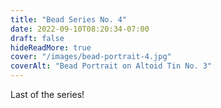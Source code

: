 ```yaml
---
title: "Bead Series No. 4"
date: 2022-09-10T08:20:34-07:00
draft: false
hideReadMore: true
cover: "/images/bead-portrait-4.jpg"
coverAlt: "Bead Portrait on Altoid Tin No. 3"
---
```


Last of the series!